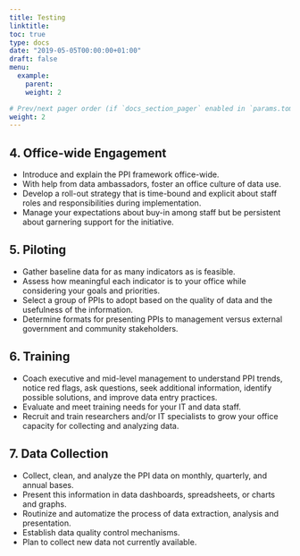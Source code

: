 ```yaml
---
title: Testing
linktitle:
toc: true
type: docs
date: "2019-05-05T00:00:00+01:00"
draft: false
menu:
  example:
    parent: 
    weight: 2

# Prev/next pager order (if `docs_section_pager` enabled in `params.toml`)
weight: 2
---
```


## 4. Office-wide Engagement

- Introduce and explain the PPI framework office-wide. 
- With help from data ambassadors, foster an office culture of data use. 
- Develop a roll-out strategy that is time-bound and explicit about staff roles and responsibilities during implementation. 
- Manage your expectations about buy-in among staff but be persistent about garnering support for the initiative.  

## 5. Piloting

- Gather baseline data for as many indicators as is feasible. 
- Assess how meaningful each indicator is to your office while considering your goals and priorities. 
- Select a group of PPIs to adopt based on the quality of data and the usefulness of the information. 
- Determine formats for presenting PPIs to management versus external government and community stakeholders. 

## 6. Training

- Coach executive and mid-level management to understand PPI trends, notice red flags, ask questions, seek additional information, identify possible solutions, and improve data entry practices.
- Evaluate and meet training needs for your IT and data staff.
- Recruit and train researchers and/or IT specialists to grow your office capacity for collecting and analyzing data. 

## 7. Data Collection

- Collect, clean, and analyze the PPI data on monthly, quarterly, and annual bases. 
- Present this information in data dashboards, spreadsheets, or charts and graphs. 
- Routinize and automatize the process of data extraction, analysis and presentation. 
- Establish data quality control mechanisms. 
- Plan to collect new data not currently available.
